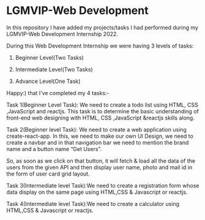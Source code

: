 # LGMVIP-Web Development

In this repository I have added my projects/tasks I had performed during my LGMVIP-Web Development Internship 2022.

During this Web Development Internship we were having 3 levels of tasks:

1. Beginner Level(Two Tasks)

2. Intermediate Level(Two Tasks)

3. Advance Level(One Task)

Happy:) that I’ve completed my 4 tasks:-

Task 1(Beginner Level Task): We need to create a todo list using HTML, CSS ,JavaScript and reactjs. This task is to determine the basic understanding of front-end web designing with HTML, CSS ,JavaScript &reactjs skills along.

Task 2(Beginner level Task): We need to create a web application using create-react-app. In this, we need to make our own UI Design, we need to create a navbar and in that navigation bar we need to mention the brand name and a button name “Get Users”.

So, as soon as we click on that button, it will fetch & load all the data of the users from the given API and then display user name, photo and mail id in the form of user card grid layout.

Task 3(Intermediate level Task):We need to create a registration form whose data display on the same page using HTML,CSS & Javascript or reactjs.

Task 4(Intermediate level Task):We need to create a calculator using HTML,CSS & Javascript or reactjs.
